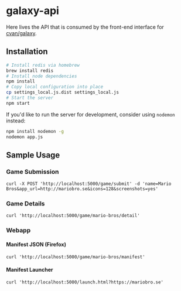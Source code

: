 # galaxy-api

Here lives the API that is consumed by the front-end interface for
[cvan/galaxy](cvan/galaxy).


## Installation

```bash
# Install redis via homebrew
brew install redis
# Install node dependencies
npm install
# Copy local configuration into place
cp settings_local.js.dist settings_local.js
# Start the server
npm start
```

If you'd like to run the server for development, consider using `nodemon` instead:

```bash
npm install nodemon -g
nodemon app.js
```


## Sample Usage

### Game Submission

    curl -X POST 'http://localhost:5000/game/submit' -d 'name=Mario Bros&app_url=http://mariobro.se&icons=128&screenshots=yes'

### Game Details

    curl 'http://localhost:5000/game/mario-bros/detail'

### Webapp

#### Manifest JSON (Firefox)

    curl 'http://localhost:5000/game/mario-bros/manifest'

#### Manifest Launcher

    curl 'http://localhost:5000/launch.html?https://mariobro.se'
